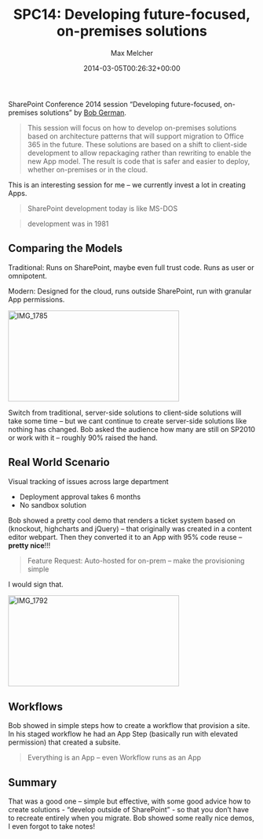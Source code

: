﻿---
title: 'SPC14: Developing future-focused, on-premises solutions'
author: Max Melcher
aliases:
   - "/post/2014-03-05-spc14-developing-future-focused-premises-solutions/"
2014: "03"
type: post
date: 2014-03-05T00:26:32+00:00
url: /2014/03/spc14-developing-future-focused-premises-solutions/
yourls_shorturl:
  - http://melcher.it/s/26
categories:
  - Apps
  - Conference
  - Development
  - ITPro
  - SharePoint 2013

---
SharePoint Conference 2014 session “Developing future-focused, on-premises solutions” by [Bob German][1].

> This session will focus on how to develop on-premises solutions based on architecture patterns that will support migration to Office 365 in the future. These solutions are based on a shift to client-side development to allow repackaging rather than rewriting to enable the new App model. The result is code that is safer and easier to deploy, whether on-premises or in the cloud.

This is an interesting session for me – we currently invest a lot in creating Apps.

> SharePoint development today is like MS-DOS
  
> development was in 1981

## Comparing the Models

Traditional: Runs on SharePoint, maybe even full trust code. Runs as user or omnipotent.

Modern: Designed for the cloud, runs outside SharePoint, run with granular App permissions.

[<img style="background-image: none; padding-top: 0px; padding-left: 0px; display: inline; padding-right: 0px; border: 0px;" title="IMG_1785" alt="IMG_1785" src="http://melcher.it/wp-content/uploads/IMG_1785_thumb.jpg" width="348" height="185" border="0" />][2]

Switch from traditional, server-side solutions to client-side solutions will take some time – but we cant continue to create server-side solutions like nothing has changed. Bob asked the audience how many are still on SP2010 or work with it – roughly 90% raised the hand.

## Real World Scenario

Visual tracking of issues across large department

  * Deployment approval takes 6 months
  * No sandbox solution

Bob showed a pretty cool demo that renders a ticket system based on (knockout, highcharts and jQuery) – that originally was created in a content editor webpart. Then they converted it to an App with 95% code reuse – **pretty nice**!!!

> Feature Request: Auto-hosted for on-prem – make the provisioning simple

I would sign that.

[<img style="background-image: none; padding-top: 0px; padding-left: 0px; display: inline; padding-right: 0px; border: 0px;" title="IMG_1792" alt="IMG_1792" src="http://melcher.it/wp-content/uploads/IMG_1792_thumb.jpg" width="348" height="185" border="0" />][3]

## 

## Workflows

Bob showed in simple steps how to create a workflow that provision a site. In his staged workflow he had an App Step (basically run with elevated permission) that created a subsite.

> Everything is an App – even Workflow runs as an App

## Summary

That was a good one – simple but effective, with some good advice how to create solutions - “develop outside of SharePoint” - so that you don’t have to recreate entirely when you migrate. Bob showed some really nice demos, I even forgot to take notes!

 [1]: http://twitter.com/bob1german
 [2]: http://melcher.it/wp-content/uploads/IMG_1785.jpg
 [3]: http://melcher.it/wp-content/uploads/IMG_1792.jpg
